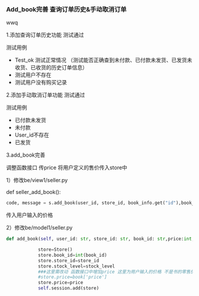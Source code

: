 ### Add_book完善 查询订单历史&手动取消订单

wwq

1.添加查询订单历史功能 测试通过

测试用例

- Test_ok 测试正常情况 （测试能否正确查到未付款、已付款未发货、已发货未收货、已收货的历史订单信息）
- 测试用户不存在
- 测试用户没有购买记录

2.添加手动取消订单功能 测试通过

测试用例

- 已付款未发货
- 未付款
- User_id不存在
- 已发货

3.add_book完善

调整函数接口 传price 将用户定义的售价传入store中

1）修改be/view1/seller.py

def seller_add_book():

```python
code, message = s.add_book(user_id, store_id, book_info.get("id"),book_info.get("price"), json.dumps(book_info), stock_level)
```

传入用户输入的价格

2）修改be/model1/seller.py

```python
def add_book(self, user_id: str, store_id: str, book_id: str,price:int, book_json_str: str, stock_level: int):
```

```python
            store=Store()
            store.book_id=int(book_id)
            store.store_id=store_id
            store.stock_level=stock_level
            ###这里需改动 函数接口中增加price 这里为用户输入的价格 不是书的零售价 目前不影响测试
            #store.price=book['price']
            store.price=price
            self.session.add(store)
```

